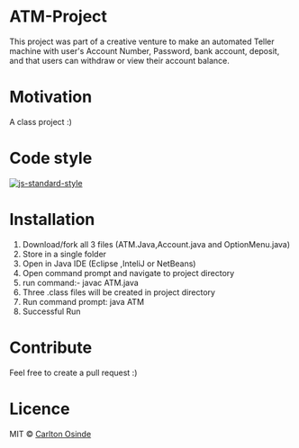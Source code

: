 
# ATM-Project
This project was part of a creative venture to make an automated Teller machine with user's Account Number, Password, bank account, deposit, and that users can withdraw or view their account balance.


# Motivation
A class project :)

# Code style
[![js-standard-style](https://img.shields.io/badge/code%20style-standard-brightgreen.svg?style=flat)](https://github.com/feross/standard)


# Installation
1. Download/fork all 3 files (ATM.Java,Account.java and OptionMenu.java)
2. Store in a single folder
3. Open in Java IDE (Eclipse ,InteliJ or NetBeans)
4. Open command prompt and navigate to project directory
5. run command:- javac ATM.java
6. Three .class files will  be created in project directory
7. Run command prompt: java ATM
8. Successful Run


# Contribute
Feel free to create a pull request :) 


# Licence
MIT © [Carlton Osinde]()
